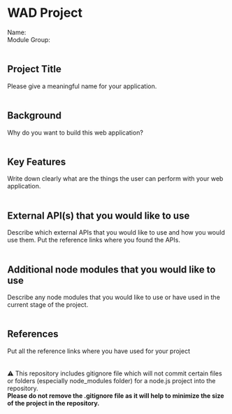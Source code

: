 # WAD Project
Name:  <br>
Module Group: <br>
<br> 
## Project Title
Please give a meaningful name for your application. <br>
<br> 
## Background
Why do you want to build this web application? <br>
<br>
## Key Features
Write down clearly what are the things the user can perform with your web application.<br>
<br> 
## External API(s) that you would like to use
Describe which external APIs that you would like to use and how you would use them. Put the reference links where you found the APIs.<br>
<br> 
## Additional node modules that you would like to use
Describe any node modules that you would like to use or have used in the current stage of the project.<br>
<br>
## References
Put all the reference links where you have used for your project<br>
<br>
<br>
:warning: This repository includes gitignore file which will not commit certain files or folders (especially node_modules folder) for a node.js project into the repository.  
**Please do not remove the .gitignore file as it will help to minimize the size of the project in the repository.** 
